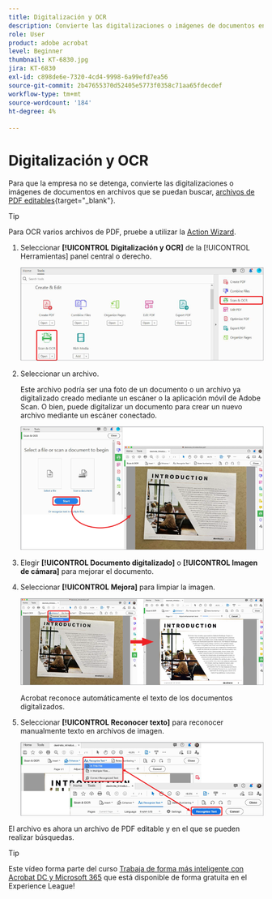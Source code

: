 ```yaml
---
title: Digitalización y OCR
description: Convierte las digitalizaciones o imágenes de documentos en archivos de PDF editables y en los que se pueden realizar búsquedas, y ajusta la calidad del archivo resultante
role: User
product: adobe acrobat
level: Beginner
thumbnail: KT-6830.jpg
jira: KT-6830
exl-id: c898de6e-7320-4cd4-9998-6a99efd7ea56
source-git-commit: 2b47655370d52405e5773f0358c71aa65fdecdef
workflow-type: tm+mt
source-wordcount: '184'
ht-degree: 4%

---
```


# Digitalización y OCR

Para que la empresa no se detenga, convierte las digitalizaciones o imágenes de documentos en archivos que se puedan buscar, [archivos de PDF editables](https://www.adobe.com/es/acrobat/online/pdf-editor.html){target="_blank"}.

>[!TIP]
>
>Para OCR varios archivos de PDF, pruebe a utilizar la [Action Wizard](../advanced-tasks/action.md).

1. Seleccionar **[!UICONTROL Digitalización y OCR]** de la [!UICONTROL Herramientas] panel central o derecho.

   ![Paso 1 del análisis](../assets/Scan_1.png)

1. Seleccionar un archivo.

   Este archivo podría ser una foto de un documento o un archivo ya digitalizado creado mediante un escáner o la aplicación móvil de Adobe Scan. O bien, puede digitalizar un documento para crear un nuevo archivo mediante un escáner conectado.

   ![Paso 2 del análisis](../assets/Scan_2.png)

1. Elegir **[!UICONTROL Documento digitalizado]** o **[!UICONTROL Imagen de cámara]** para mejorar el documento.

1. Seleccionar **[!UICONTROL Mejora]** para limpiar la imagen.

   ![Paso 3 del análisis](../assets/Scan_3.png)

   Acrobat reconoce automáticamente el texto de los documentos digitalizados.

1. Seleccionar **[!UICONTROL Reconocer texto]** para reconocer manualmente texto en archivos de imagen.

   ![Paso 4 del análisis](../assets/Scan_4.png)

El archivo es ahora un archivo de PDF editable y en el que se pueden realizar búsquedas.

>[!TIP]
>
>Este vídeo forma parte del curso [Trabaja de forma más inteligente con Acrobat DC y Microsoft 365](https://experienceleague.adobe.com/?recommended=Acrobat-U-1-2021.microsoft365) que está disponible de forma gratuita en el Experience League!
